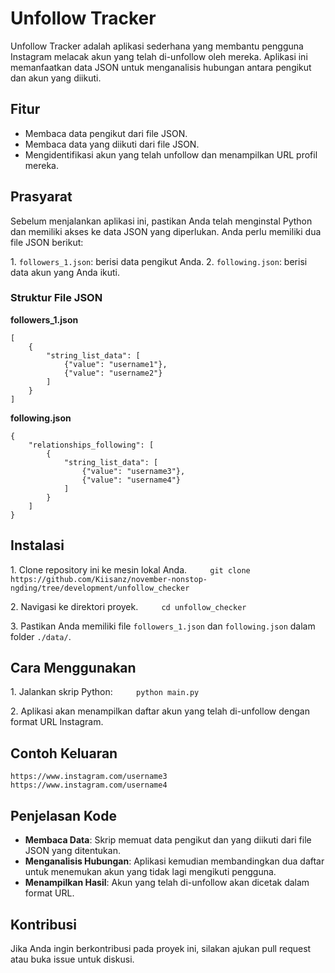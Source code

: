 # Unfollow Tracker

Unfollow Tracker adalah aplikasi sederhana yang membantu pengguna Instagram melacak akun yang telah di-unfollow oleh mereka. Aplikasi ini memanfaatkan data JSON untuk menganalisis hubungan antara pengikut dan akun yang diikuti.

## Fitur

- Membaca data pengikut dari file JSON.
- Membaca data yang diikuti dari file JSON.
- Mengidentifikasi akun yang telah unfollow dan menampilkan URL profil mereka.

## Prasyarat

Sebelum menjalankan aplikasi ini, pastikan Anda telah menginstal Python dan memiliki akses ke data JSON yang diperlukan. Anda perlu memiliki dua file JSON berikut:

1\. `followers_1.json`: berisi data pengikut Anda.
2\. `following.json`: berisi data akun yang Anda ikuti.

### Struktur File JSON

**followers_1.json**

```json\
[
    {
        "string_list_data": [
            {"value": "username1"},
            {"value": "username2"}
        ]
    }
]
```

**following.json**

```json\
{
    "relationships_following": [
        {
            "string_list_data": [
                {"value": "username3"},
                {"value": "username4"}
            ]
        }
    ]
}
```

## Instalasi

1\. Clone repository ini ke mesin lokal Anda.
   `   git clone https://github.com/Kiisanz/november-nonstop-ngding/tree/development/unfollow_checker
  `

2\. Navigasi ke direktori proyek.
   `   cd unfollow_checker
  `

3\. Pastikan Anda memiliki file `followers_1.json` dan `following.json` dalam folder `./data/`.

## Cara Menggunakan

1\. Jalankan skrip Python:
   `   python main.py
  `

2\. Aplikasi akan menampilkan daftar akun yang telah di-unfollow dengan format URL Instagram.

## Contoh Keluaran

```plaintext\
https://www.instagram.com/username3
https://www.instagram.com/username4
```

## Penjelasan Kode

- **Membaca Data**: Skrip memuat data pengikut dan yang diikuti dari file JSON yang ditentukan.
- **Menganalisis Hubungan**: Aplikasi kemudian membandingkan dua daftar untuk menemukan akun yang tidak lagi mengikuti pengguna.
- **Menampilkan Hasil**: Akun yang telah di-unfollow akan dicetak dalam format URL.

## Kontribusi

Jika Anda ingin berkontribusi pada proyek ini, silakan ajukan pull request atau buka issue untuk diskusi.
